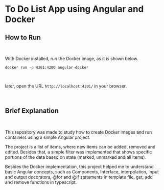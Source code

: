 # To Do List App using Angular and Docker

## How to Run

<br>

With Docker installed, run the Docker image, as it is shown below.

```
docker run -p 4201:4200 angular-docker
```

<br>

later, open the URL `http://localhost:4201/` in your browser.

<br>

## Brief Explanation

<br>

This repository was made to study how to create Docker images and run containers using a simple Angular project.

The project is a list of items, where new items can be added, removed and edited. Besides that, a simple filter was implemented that shows specific portions of the data based on state (marked, unmarked and all items).

Besides the Docker implementation, this project helped me to understand basic Angular concepts, such as Components, Interface, interpolation, input and output decorators, @for and @if statements in template file, get, add and remove functions in typescript.

